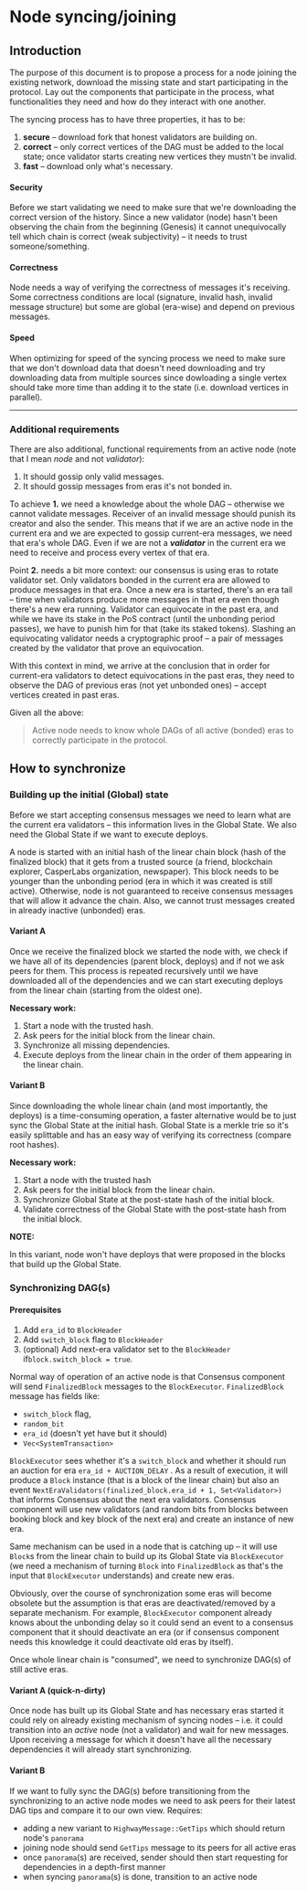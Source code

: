 # Node syncing/joining

## Introduction ##

The purpose of this document is to propose a process for a node joining the existing network, download the missing state and start participating in the protocol. Lay out the components that participate in the process, what functionalities they need and how do they interact with one another.

The syncing process has to have three properties, it has to be:

1. **secure** – download fork that honest validators are building on.
2. **correct** – only correct vertices of the DAG must be added to the local state; once validator starts creating new vertices they mustn't be invalid.
3. **fast** – download only what's necessary.

#### Security ####

Before we start validating we need to make sure that we're downloading the correct version of the history. Since a new validator (node) hasn't been observing the chain from the beginning (Genesis) it cannot unequivocally tell which chain is correct (weak subjectivity) – it needs to trust someone/something.  

#### Correctness ####

Node needs a way of verifying the correctness of messages it's receiving. Some correctness conditions are local (signature, invalid hash, invalid message structure) but some are global (era-wise) and depend on previous messages.

#### Speed ####

When optimizing for speed of the syncing process we need to make sure that we don't download data that doesn't need downloading and try downloading data from multiple sources since dowloading a single vertex should take more time than adding it to the state (i.e. download vertices in parallel).

---------------------------------

### Additional requirements ###

There are also additional, functional requirements from an active node (note that I mean *node* and not *validator*):

1. It should gossip only valid messages.
2. It should gossip messages from eras it's not bonded in.

To achieve **1.** we need a knowledge about the whole DAG – otherwise we cannot validate messages. Receiver of an invalid message should punish its creator and also the sender. This means that if we are an active node in the current era and we are expected to gossip current-era messages, we need that era's whole DAG. Even if we are not a ***validator*** in the current era we need to receive and process every vertex of that era.

Point **2.** needs a bit more context: our consensus is using eras to rotate validator set. Only validators bonded in the current era are allowed to produce messages in that era. Once a new era is started, there's an era tail – time when validators produce more messages in that era even though there's a new era running. Validator can equivocate in the past era, and while we have its stake in the PoS contract (until the unbonding period passes), we have to punish him for that (take its staked tokens). Slashing an equivocating validator needs a cryptographic proof – a pair of messages created by the validator that prove an equivocation. 

With this context in mind, we arrive at the conclusion that in order for current-era validators to detect equivocations in the past eras, they need to observe the DAG of previous eras (not yet unbonded ones) – accept vertices created in past eras.

Given all the above:

> Active node needs to know whole DAGs of all active (bonded) eras to correctly participate in the protocol.

## How to synchronize ##

### Building up the initial (Global) state ###

Before we start accepting consensus messages we need to learn what are the current era validators – this information lives in the Global State. We also need the Global State if we want to execute deploys. 

A node is started with an initial hash of the linear chain block (hash of the finalized block) that it gets from a trusted source (a friend, blockchain explorer, CasperLabs organization, newspaper). This block needs to be younger than the unbonding period (era in which it was created is still active). Otherwise, node is not guaranteed to receive consensus messages that will allow it advance the chain. Also, we cannot trust messages created in already inactive (unbonded) eras.

#### Variant A ####

Once we receive the finalized block we started the node with, we check if we have all of its dependencies (parent block, deploys) and if not we ask peers for them. This process is repeated recursively until we have downloaded all of the dependencies and we can start executing deploys from the linear chain (starting from the oldest one).

**Necessary work:**

1. Start a node with the trusted hash.
2. Ask peers for the initial block from the linear chain.
3. Synchronize all missing dependencies.
4. Execute deploys from the linear chain in the order of them appearing in the linear chain.

#### Variant B ####

Since downloading the whole linear chain (and most importantly, the deploys) is a time-consuming operation, a faster alternative would be to just sync the Global State at the initial hash. Global State is a merkle trie so it's easily splittable and has an easy way of verifying its correctness (compare root hashes).

**Necessary work:**

1. Start a node with the trusted hash
2. Ask peers for the initial block from the linear chain.
3. Synchronize Global State at the post-state hash of the initial block.
4. Validate correctness of the Global State with the post-state hash from the initial block.

**NOTE:**

In this variant, node won't have deploys that were proposed in the blocks that build up the Global State.

### Synchronizing DAG(s) ###

#### Prerequisites ####

1. Add `era_id` to `BlockHeader`
2. Add `switch_block` flag to `BlockHeader`
3. (optional) Add next-era validator set to the `BlockHeader` if`block.switch_block = true`.

Normal way of operation of an active node is that Consensus component will send `FinalizedBlock` messages to the `BlockExecutor`. `FinalizedBlock` message has fields like:

* `switch_block` flag,
* `random_bit`
* `era_id` (doesn't yet have but it should)
* `Vec<SystemTransaction>`

`BlockExecutor` sees whether it's a `switch_block` and whether it should run an auction for era `era_id + AUCTION_DELAY` . As a result of execution, it will produce a `Block` instance (that is a block of the linear chain) but also an event `NextEraValidators(finalized_block.era_id + 1, Set<Validator>)` that informs Consensus about the next era validators. Consensus component will use new validators (and random bits from blocks between booking block and key block of the next era) and create an instance of new era.

Same mechanism can be used in a node that is catching up – it will use `Block`s from the linear chain to build up its Global State via `BlockExecutor` (we need a mechanism of turning `Block` into `FinalizedBlock` as that's the input that `BlockExecutor` understands) and create new eras. 

Obviously, over the course of synchronization some eras will become obsolete but the assumption is that eras are deactivated/removed by a separate mechanism. For example, `BlockExecutor` component already knows about the unbonding delay so it could send an event to a consensus component that it should deactivate an era (or if consensus component needs this knowledge it could deactivate old eras by itself).

Once whole linear chain is "consumed", we need to synchronize DAG(s) of still active eras.

#### Variant A (quick-n-dirty) ####

Once node has built up its Global State and has necessary eras started it could rely on already existing mechanism of syncing nodes – i.e. it could transition into an *active* node (not a validator) and wait for new messages. Upon receiving a message for which it doesn't have all the necessary dependencies it will already start synchronizing.

#### Variant B

If we want to fully sync the DAG(s) before transitioning from the synchronizing to an active node modes we need to ask peers for their latest DAG tips and compare it to our own view. Requires:

* adding a new variant to `HighwayMessage::GetTips` which should return node's `panorama`
* joining node should send `GetTips` message to its peers for all active eras
* once `panorama`(s) are received, sender should then start requesting for dependencies in a depth-first manner 
* when syncing `panorama`(s) is done, transition to an active node
